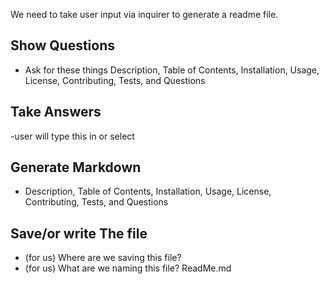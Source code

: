 We need to take user input via inquirer to generate a readme file.

## Show Questions

- Ask for these things
  Description, Table of Contents, Installation, Usage, License, Contributing, Tests, and Questions

## Take Answers

-user will type this in or select

## Generate Markdown

- Description, Table of Contents, Installation, Usage, License, Contributing, Tests, and Questions

## Save/or write The file

- (for us) Where are we saving this file?
- (for us) What are we naming this file? ReadMe.md
